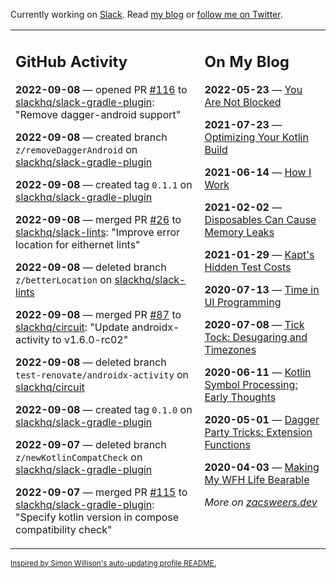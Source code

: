 Currently working on [Slack](https://slack.com/). Read [my blog](https://zacsweers.dev/) or [follow me on Twitter](https://twitter.com/ZacSweers).

<table><tr><td valign="top" width="60%">

## GitHub Activity
<!-- githubActivity starts -->
**2022-09-08** — opened PR [#116](https://github.com/slackhq/slack-gradle-plugin/pull/116) to [slackhq/slack-gradle-plugin](https://github.com/slackhq/slack-gradle-plugin): "Remove dagger-android support"

**2022-09-08** — created branch `z/removeDaggerAndroid` on [slackhq/slack-gradle-plugin](https://github.com/slackhq/slack-gradle-plugin)

**2022-09-08** — created tag `0.1.1` on [slackhq/slack-gradle-plugin](https://github.com/slackhq/slack-gradle-plugin)

**2022-09-08** — merged PR [#26](https://github.com/slackhq/slack-lints/pull/26) to [slackhq/slack-lints](https://github.com/slackhq/slack-lints): "Improve error location for eithernet lints"

**2022-09-08** — deleted branch `z/betterLocation` on [slackhq/slack-lints](https://github.com/slackhq/slack-lints)

**2022-09-08** — merged PR [#87](https://github.com/slackhq/circuit/pull/87) to [slackhq/circuit](https://github.com/slackhq/circuit): "Update androidx-activity to v1.6.0-rc02"

**2022-09-08** — deleted branch `test-renovate/androidx-activity` on [slackhq/circuit](https://github.com/slackhq/circuit)

**2022-09-08** — created tag `0.1.0` on [slackhq/slack-gradle-plugin](https://github.com/slackhq/slack-gradle-plugin)

**2022-09-07** — deleted branch `z/newKotlinCompatCheck` on [slackhq/slack-gradle-plugin](https://github.com/slackhq/slack-gradle-plugin)

**2022-09-07** — merged PR [#115](https://github.com/slackhq/slack-gradle-plugin/pull/115) to [slackhq/slack-gradle-plugin](https://github.com/slackhq/slack-gradle-plugin): "Specify kotlin version in compose compatibility check"
<!-- githubActivity ends -->
</td><td valign="top" width="40%">

## On My Blog
<!-- blog starts -->
**2022-05-23** — [You Are Not Blocked](https://www.zacsweers.dev/you-are-not-blocked/)

**2021-07-23** — [Optimizing Your Kotlin Build](https://www.zacsweers.dev/optimizing-your-kotlin-build/)

**2021-06-14** — [How I Work](https://www.zacsweers.dev/how-i-work/)

**2021-02-02** — [Disposables Can Cause Memory Leaks](https://www.zacsweers.dev/disposables-can-cause-memory-leaks/)

**2021-01-29** — [Kapt's Hidden Test Costs](https://www.zacsweers.dev/kapts-hidden-test-costs/)

**2020-07-13** — [Time in UI Programming](https://www.zacsweers.dev/time-in-ui/)

**2020-07-08** — [Tick Tock: Desugaring and Timezones](https://www.zacsweers.dev/ticktock-desugaring-timezones/)

**2020-06-11** — [Kotlin Symbol Processing: Early Thoughts](https://www.zacsweers.dev/kotlin-symbol-processor-early-thoughts/)

**2020-05-01** — [Dagger Party Tricks: Extension Functions](https://www.zacsweers.dev/dagger-party-tricks-extension-functions/)

**2020-04-03** — [Making My WFH Life Bearable](https://www.zacsweers.dev/making-wfh-life-bearable/)
<!-- blog ends -->
_More on [zacsweers.dev](https://zacsweers.dev/)_
</td></tr></table>

<sub><a href="https://simonwillison.net/2020/Jul/10/self-updating-profile-readme/">Inspired by Simon Willison's auto-updating profile README.</a></sub>